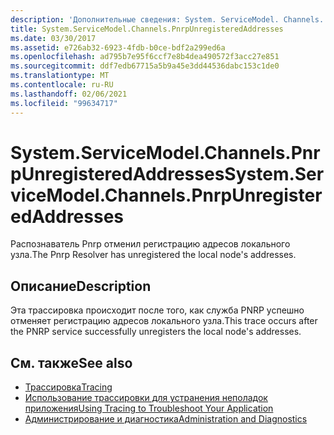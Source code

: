 ```yaml
---
description: 'Дополнительные сведения: System. ServiceModel. Channels. Пнрпунрегистередаддрессес'
title: System.ServiceModel.Channels.PnrpUnregisteredAddresses
ms.date: 03/30/2017
ms.assetid: e726ab32-6923-4fdb-b0ce-bdf2a299ed6a
ms.openlocfilehash: ad795b7e95f6ccf7e8b4dea490572f3acc27e851
ms.sourcegitcommit: ddf7edb67715a5b9a45e3dd44536dabc153c1de0
ms.translationtype: MT
ms.contentlocale: ru-RU
ms.lasthandoff: 02/06/2021
ms.locfileid: "99634717"
---
```

# <a name="systemservicemodelchannelspnrpunregisteredaddresses"></a><span data-ttu-id="30b8f-103">System.ServiceModel.Channels.PnrpUnregisteredAddresses</span><span class="sxs-lookup"><span data-stu-id="30b8f-103">System.ServiceModel.Channels.PnrpUnregisteredAddresses</span></span>

<span data-ttu-id="30b8f-104">Распознаватель Pnrp отменил регистрацию адресов локального узла.</span><span class="sxs-lookup"><span data-stu-id="30b8f-104">The Pnrp Resolver has unregistered the local node's addresses.</span></span>  
  
## <a name="description"></a><span data-ttu-id="30b8f-105">Описание</span><span class="sxs-lookup"><span data-stu-id="30b8f-105">Description</span></span>  

 <span data-ttu-id="30b8f-106">Эта трассировка происходит после того, как служба PNRP успешно отменяет регистрацию адресов локального узла.</span><span class="sxs-lookup"><span data-stu-id="30b8f-106">This trace occurs after the PNRP service successfully unregisters the local node's addresses.</span></span>  
  
## <a name="see-also"></a><span data-ttu-id="30b8f-107">См. также</span><span class="sxs-lookup"><span data-stu-id="30b8f-107">See also</span></span>

- [<span data-ttu-id="30b8f-108">Трассировка</span><span class="sxs-lookup"><span data-stu-id="30b8f-108">Tracing</span></span>](index.md)
- [<span data-ttu-id="30b8f-109">Использование трассировки для устранения неполадок приложения</span><span class="sxs-lookup"><span data-stu-id="30b8f-109">Using Tracing to Troubleshoot Your Application</span></span>](using-tracing-to-troubleshoot-your-application.md)
- [<span data-ttu-id="30b8f-110">Администрирование и диагностика</span><span class="sxs-lookup"><span data-stu-id="30b8f-110">Administration and Diagnostics</span></span>](../index.md)
